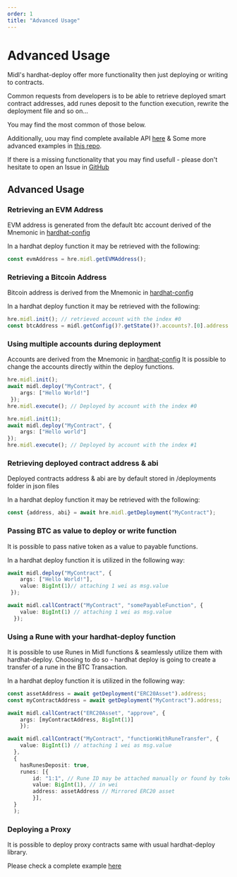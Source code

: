 ```yaml
---
order: 1
title: "Advanced Usage"
---
```


# Advanced Usage
Midl's hardhat-deploy offer more functionality then just deploying or writing to contracts.

Common requests from developers is to be able to retrieve deployed smart contract addresses, add runes deposit to the function execution, rewrite the deployment file and so on...

You may find the most common of those below.

Additionally, uou may find complete available API [here](./api.md) & Some more advanced examples in [this repo](https://github.com/midl-xyz/smart-contract-deploy-starter).


If there is a missing functionality that you may find usefull - please don't hesitate to open an Issue in [GitHub](https://github.com/midl-xyz/midl-js)

## Advanced Usage

### Retrieving an EVM Address
EVM address is generated from the default btc account derived of the Mnemonic in [hardhat-config](./config.md)

In a hardhat deploy function it may be retrieved with the following:
```ts
const evmAddress = hre.midl.getEVMAddress();
```

### Retrieving a Bitcoin Address
Bitcoin address is derived from the Mnemonic in [hardhat-config](./config.md)

In a hardhat deploy function it may be retrieved with the following:
```ts
hre.midl.init(); // retrieved account with the index #0
const btcAddress = midl.getConfig()?.getState()?.accounts?.[0].address
```

### Using multiple accounts during deployment
Accounts are derived from the Mnemonic in [hardhat-config](./config.md)
It is possible to change the accounts directly within the deploy functions.

```ts
hre.midl.init();
await midl.deploy("MyContract", { 
    args: ["Hello World!"]
 });
hre.midl.execute(); // Deployed by account with the index #0

hre.midl.init(1);
await midl.deploy("MyContract", {
    args: ["Hello world"]
});
hre.midl.execute(); // Deployed by account with the index #1

```

### Retrieving deployed contract address & abi
Deployed contracts address & abi are by default stored in /deployments folder in json files

In a hardhat deploy function it may be retrieved with the following:
```ts
const {address, abi} = await hre.midl.getDeployment("MyContract");
```

### Passing BTC as value to deploy or write function
It is possible to pass native token as a value to payable functions.

In a hardhat deploy function it is utilized in the following way:
```ts
await midl.deploy("MyContract", { 
    args: ["Hello World!"], 
    value: BigInt(1)// attaching 1 wei as msg.value
 });

await midl.callContract("MyContract", "somePayableFunction", {
    value: BigInt(1) // attaching 1 wei as msg.value
  });
```

### Using a Rune with your hardhat-deploy function
It is possible to use Runes in Midl functions & seamlessly utilize them with hardhat-deploy. Choosing to do so - hardhat deploy is going to create a transfer of a rune in the BTC Transaction.

In a hardhat deploy function it is utilized in the following way:
```ts
const assetAddress = await getDeployment("ERC20Asset").address;
const myContractAddress = await getDeployment("MyContract").address;

await midl.callContract("ERC20Asset", "approve", { 
    args: [myContractAddress, BigInt(1)]
    });

await midl.callContract("MyContract", "functionWithRuneTransfer", {
    value: BigInt(1) // attaching 1 wei as msg.value
  },
  {
    hasRunesDeposit: true,
    runes: [{ 
        id: "1:1", // Rune ID may be attached manually or found by token address using midl-js-executor util
        value: BigInt(1), // in wei
        address: assetAddress // Mirrored ERC20 asset
        }],
  }
  );
```

### Deploying a Proxy
It is possible to deploy proxy contracts same with usual hardhat-deploy library.

Please check a complete example [here](TODO)
